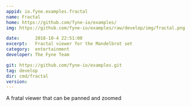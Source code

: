 ```yaml
---
appid: io.fyne.examples.fractal
name: Fractal
home: https://github.com/fyne-io/examples/
img: https://github.com/fyne-io/examples/raw/develop/img/fractal.png

date:      2018-10-4 22:51:00
excerpt:   Fractal viewer for the Mandelbrot set
category:  entertainment
developer: The Fyne Team

git: https://github.com/fyne-io/examples.git
tag: develop
dir: cmd/fractal
version: 
---
```


A fratal viewer that can be panned and zoomed

